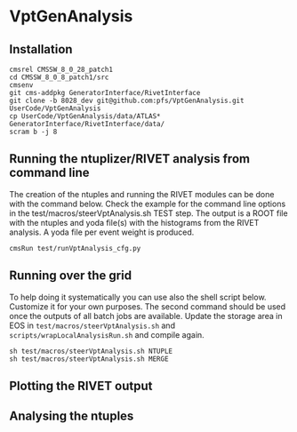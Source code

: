 # VptGenAnalysis

## Installation

```
cmsrel CMSSW_8_0_28_patch1
cd CMSSW_8_0_8_patch1/src
cmsenv
git cms-addpkg GeneratorInterface/RivetInterface
git clone -b 8028_dev git@github.com:pfs/VptGenAnalysis.git UserCode/VptGenAnalysis
cp UserCode/VptGenAnalysis/data/ATLAS* GeneratorInterface/RivetInterface/data/
scram b -j 8
```

## Running the ntuplizer/RIVET analysis from command line

The creation of the ntuples and running the RIVET modules can be done with the command below.
Check the example for the command line options in the test/macros/steerVptAnalysis.sh TEST step.
The output is a ROOT file with the ntuples and yoda file(s) with the histograms from the RIVET analysis.
A yoda file per event weight is produced.

```
cmsRun test/runVptAnalysis_cfg.py
```

## Running over the grid

To help doing it systematically you can use also the shell script below. Customize it for your own purposes. 
The second command should be used once the outputs of all batch jobs are available.
Update the storage area in EOS in `test/macros/steerVptAnalysis.sh` and `scripts/wrapLocalAnalysisRun.sh` and compile again.

```
sh test/macros/steerVptAnalysis.sh NTUPLE
sh test/macros/steerVptAnalysis.sh MERGE
```

## Plotting the RIVET output

## Analysing the ntuples